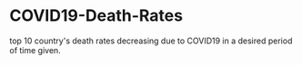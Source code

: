 # COVID19-Death-Rates
top 10 country's death rates decreasing due to COVID19 in a desired period of time given.
